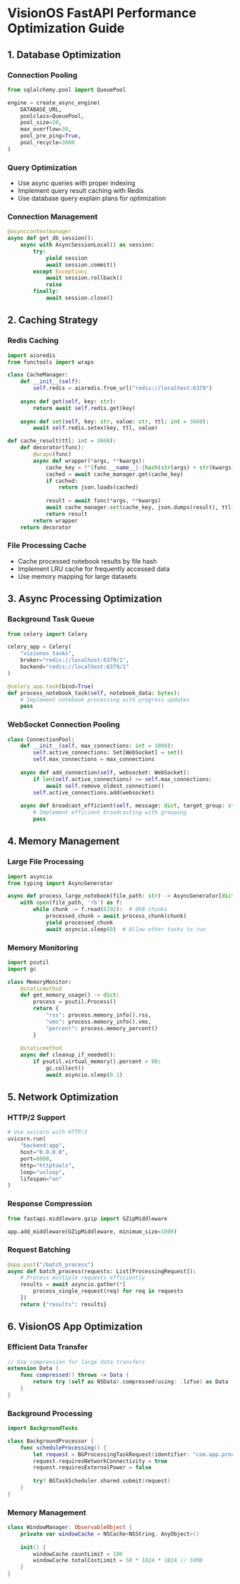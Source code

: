 # VisionOS FastAPI Performance Optimization Guide

## 1. Database Optimization

### Connection Pooling
```python
from sqlalchemy.pool import QueuePool

engine = create_async_engine(
    DATABASE_URL,
    poolclass=QueuePool,
    pool_size=20,
    max_overflow=30,
    pool_pre_ping=True,
    pool_recycle=3600
)
```

### Query Optimization
- Use async queries with proper indexing
- Implement query result caching with Redis
- Use database query explain plans for optimization

### Connection Management
```python
@asynccontextmanager
async def get_db_session():
    async with AsyncSessionLocal() as session:
        try:
            yield session
            await session.commit()
        except Exception:
            await session.rollback()
            raise
        finally:
            await session.close()
```

## 2. Caching Strategy

### Redis Caching
```python
import aioredis
from functools import wraps

class CacheManager:
    def __init__(self):
        self.redis = aioredis.from_url("redis://localhost:6379")
    
    async def get(self, key: str):
        return await self.redis.get(key)
    
    async def set(self, key: str, value: str, ttl: int = 3600):
        await self.redis.setex(key, ttl, value)

def cache_result(ttl: int = 3600):
    def decorator(func):
        @wraps(func)
        async def wrapper(*args, **kwargs):
            cache_key = f"{func.__name__}:{hash(str(args) + str(kwargs))}"
            cached = await cache_manager.get(cache_key)
            if cached:
                return json.loads(cached)
            
            result = await func(*args, **kwargs)
            await cache_manager.set(cache_key, json.dumps(result), ttl)
            return result
        return wrapper
    return decorator
```

### File Processing Cache
- Cache processed notebook results by file hash
- Implement LRU cache for frequently accessed data
- Use memory mapping for large datasets

## 3. Async Processing Optimization

### Background Task Queue
```python
from celery import Celery

celery_app = Celery(
    "visionos_tasks",
    broker="redis://localhost:6379/1",
    backend="redis://localhost:6379/1"
)

@celery_app.task(bind=True)
def process_notebook_task(self, notebook_data: bytes):
    # Implement notebook processing with progress updates
    pass
```

### WebSocket Connection Pooling
```python
class ConnectionPool:
    def __init__(self, max_connections: int = 1000):
        self.active_connections: Set[WebSocket] = set()
        self.max_connections = max_connections
    
    async def add_connection(self, websocket: WebSocket):
        if len(self.active_connections) >= self.max_connections:
            await self.remove_oldest_connection()
        self.active_connections.add(websocket)
    
    async def broadcast_efficient(self, message: dict, target_group: str = None):
        # Implement efficient broadcasting with grouping
        pass
```

## 4. Memory Management

### Large File Processing
```python
import asyncio
from typing import AsyncGenerator

async def process_large_notebook(file_path: str) -> AsyncGenerator[dict, None]:
    with open(file_path, 'rb') as f:
        while chunk := f.read(8192):  # 8KB chunks
            processed_chunk = await process_chunk(chunk)
            yield processed_chunk
            await asyncio.sleep(0)  # Allow other tasks to run
```

### Memory Monitoring
```python
import psutil
import gc

class MemoryMonitor:
    @staticmethod
    def get_memory_usage() -> dict:
        process = psutil.Process()
        return {
            "rss": process.memory_info().rss,
            "vms": process.memory_info().vms,
            "percent": process.memory_percent()
        }
    
    @staticmethod
    async def cleanup_if_needed():
        if psutil.virtual_memory().percent > 80:
            gc.collect()
            await asyncio.sleep(0.1)
```

## 5. Network Optimization

### HTTP/2 Support
```python
# Use uvicorn with HTTP/2
uvicorn.run(
    "backend:app",
    host="0.0.0.0",
    port=8000,
    http="httptools",
    loop="uvloop",
    lifespan="on"
)
```

### Response Compression
```python
from fastapi.middleware.gzip import GZipMiddleware

app.add_middleware(GZipMiddleware, minimum_size=1000)
```

### Request Batching
```python
@app.post("/batch_process")
async def batch_process(requests: List[ProcessingRequest]):
    # Process multiple requests efficiently
    results = await asyncio.gather(*[
        process_single_request(req) for req in requests
    ])
    return {"results": results}
```

## 6. VisionOS App Optimization

### Efficient Data Transfer
```swift
// Use compression for large data transfers
extension Data {
    func compressed() throws -> Data {
        return try (self as NSData).compressed(using: .lzfse) as Data
    }
}
```

### Background Processing
```swift
import BackgroundTasks

class BackgroundProcessor {
    func scheduleProcessing() {
        let request = BGProcessingTaskRequest(identifier: "com.app.processing")
        request.requiresNetworkConnectivity = true
        request.requiresExternalPower = false
        
        try? BGTaskScheduler.shared.submit(request)
    }
}
```

### Memory Management
```swift
class WindowManager: ObservableObject {
    private var windowCache = NSCache<NSString, AnyObject>()
    
    init() {
        windowCache.countLimit = 100
        windowCache.totalCostLimit = 50 * 1024 * 1024 // 50MB
    }
}
```
